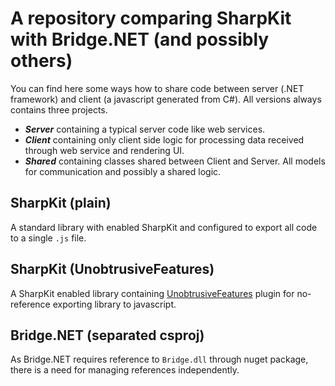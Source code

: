 # A repository comparing SharpKit with Bridge.NET (and possibly others)

You can find here some ways how to share code between server (.NET framework) and client (a javascript generated from C#). All versions always contains three projects.

 - ***Server*** containing a typical server code like web services.
 - ***Client*** containing only client side logic for processing data received through web service and rendering UI.
 - ***Shared*** containing classes shared between Client and Server. All models for communication and possibly a shared logic.

## SharpKit (plain)

A standard library with enabled SharpKit and configured to export all code to a single `.js` file.

## SharpKit (UnobtrusiveFeatures)

A SharpKit enabled library containing [UnobtrusiveFeatures](https://github.com/maraf/SharpKit.UnobtrusiveFeatures) plugin for no-reference exporting library to javascript. 

## Bridge.NET (separated csproj)

As Bridge.NET requires reference to `Bridge.dll` through nuget package, there is a need for managing references independently.
